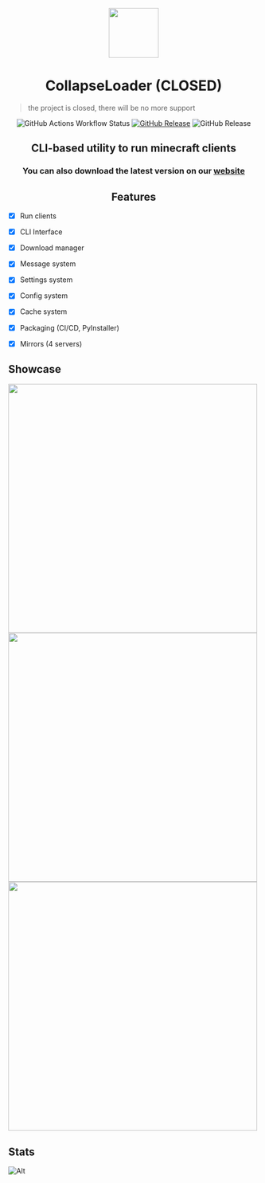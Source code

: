 <p align=center><img src="https://github.com/dest4590/CollapseLoader/assets/80628386/190926bf-cde4-4de4-a35f-476eb9d9ac7b" width=100></p>

<h1 align=center>CollapseLoader (CLOSED)</h1>

> the project is closed, there will be no more support

<p align=center>
<img alt="GitHub Actions Workflow Status" src="https://img.shields.io/github/actions/workflow/status/dest4590/CollapseLoader/main.yml?style=for-the-badge&logo=githubactions&logoColor=ffffff&color=%2382B155">
<a href="https://github.com/dest4590/CollapseLoader/releases/latest" target=_blank><img alt="GitHub Release" src="https://img.shields.io/github/v/release/dest4590/CollapseLoader?display_name=tag&style=for-the-badge&logo=alwaysdata&logoColor=ffffff"></a>
<img alt="GitHub Release" src="https://img.shields.io/github/v/release/dest4590/CollapseLoader?include_prereleases&display_name=tag&style=for-the-badge&logo=buffer&label=Prerelease">
</p>

<h2 align=center>CLI-based utility to run minecraft clients</h2> 

<h3 align=center>You can also download the latest version on our <a href="https://collapseloader.org">website</a></h3>

<h2 align=center>Features</h2>

* [X] Run clients
* [X] CLI Interface
* [X] Download manager
* [X] Message system
* [X] Settings system
* [X] Config system
* [X] Cache system 
* [X] Packaging (CI/CD, PyInstaller)
* [X] Mirrors (4 servers)


## Showcase
<img src="https://github.com/user-attachments/assets/4d7b4a0b-fdc2-422e-a8a1-7e8e6aecdd44" width=500>

<img src="https://github.com/user-attachments/assets/f270b8a6-6321-41b9-b6e2-393e807ce4b5" width=500>

<img src="https://github.com/user-attachments/assets/2da89acb-72cb-4763-a649-625b1179b002" width=500>

## Stats
![Alt](https://repobeats.axiom.co/api/embed/7b1d7b331cc7aadd46f994465326905afec453a0.svg "Repobeats analytics image")
